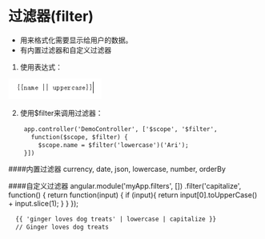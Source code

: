# 过滤器(filter)

* 用来格式化需要显示给用户的数据。
* 有内置过滤器和自定义过滤器
 

1. 使用表达式：

 ![](filter.png)
      
2. 使用$filter来调用过滤器：

        app.controller('DemoController', ['$scope', '$filter',
          function($scope, $filter) {
            $scope.name = $filter('lowercase')('Ari');
        }])
        
####内置过滤器
currency, date, json, lowercase, number, orderBy

####自定义过滤器
      angular.module('myApp.filters', [])
        .filter('capitalize', function() {
          return function(input) {
            if (input){
              return input[0].toUpperCase() + input.slice(1);
            }
          }
      });
      
      {{ 'ginger loves dog treats' | lowercase | capitalize }} 
      // Ginger loves dog treats